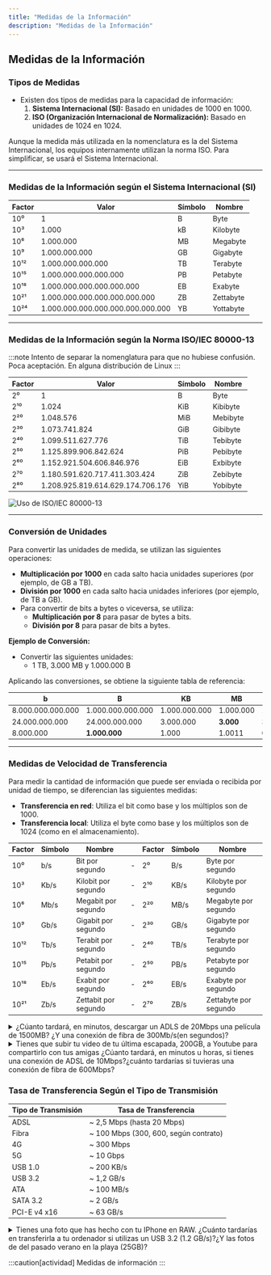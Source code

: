 ```yaml
---
title: "Medidas de la Información"
description: "Medidas de la Información"
---
```


## Medidas de la Información

### **Tipos de Medidas**
- Existen dos tipos de medidas para la capacidad de información:
  1. **Sistema Internacional (SI):** Basado en unidades de 1000 en 1000.
  2. **ISO (Organización Internacional de Normalización):** Basado en unidades de 1024 en 1024.

Aunque la medida más utilizada en la nomenclatura es la del Sistema Internacional, los equipos internamente utilizan la norma ISO. Para simplificar, se usará el Sistema Internacional.

---

### **Medidas de la Información según el Sistema Internacional (SI)**

| Factor          | Valor                 | Símbolo | Nombre    |
|-----------------|-----------------------|---------|-----------|
| 10⁰             | 1                     | B       | Byte      |
| 10³             | 1.000                 | kB      | Kilobyte  |
| 10⁶             | 1.000.000             | MB      | Megabyte  |
| 10⁹             | 1.000.000.000         | GB      | Gigabyte  |
| 10¹²            | 1.000.000.000.000     | TB      | Terabyte  |
| 10¹⁵            | 1.000.000.000.000.000 | PB      | Petabyte  |
| 10¹⁸            | 1.000.000.000.000.000.000 | EB   | Exabyte   |
| 10²¹            | 1.000.000.000.000.000.000.000 | ZB   | Zettabyte |
| 10²⁴            | 1.000.000.000.000.000.000.000.000 | YB | Yottabyte |

---

### **Medidas de la Información según la Norma ISO/IEC 80000-13**

:::note
Intento de separar la nomenglatura para que no hubiese confusión. Poca aceptación. En alguna distribución de Linux
:::

| Factor          | Valor                 | Símbolo | Nombre      |
|-----------------|-----------------------|---------|-------------|
| 2⁰              | 1                     | B       | Byte        |
| 2¹⁰             | 1.024                 | KiB     | Kibibyte    |
| 2²⁰             | 1.048.576             | MiB     | Mebibyte    |
| 2³⁰             | 1.073.741.824         | GiB     | Gibibyte    |
| 2⁴⁰             | 1.099.511.627.776     | TiB     | Tebibyte    |
| 2⁵⁰             | 1.125.899.906.842.624 | PiB     | Pebibyte    |
| 2⁶⁰             | 1.152.921.504.606.846.976 | EiB | Exbibyte    |
| 2⁷⁰             | 1.180.591.620.717.411.303.424 | ZiB | Zebibyte    |
| 2⁸⁰             | 1.208.925.819.614.629.174.706.176 | YiB | Yobibyte    |

![Uso de ISO/IEC 80000-13](https://www.linuxcompatible.org/data/publish/180/00a9a8429db7579eb6ce6a671871e1d01afc97/dc77f1c0673ee535a0a6ce860e0786b4b782cf88.jpg)

---

### **Conversión de Unidades**
Para convertir las unidades de medida, se utilizan las siguientes operaciones:
- **Multiplicación por 1000** en cada salto hacia unidades superiores (por ejemplo, de GB a TB).
- **División por 1000** en cada salto hacia unidades inferiores (por ejemplo, de TB a GB).
- Para convertir de bits a bytes o viceversa, se utiliza:
  - **Multiplicación por 8** para pasar de bytes a bits.
  - **División por 8** para pasar de bits a bytes.

**Ejemplo de Conversión:**
- Convertir las siguientes unidades:
  - 1 TB, 3.000 MB y 1.000.000 B

Aplicando las conversiones, se obtiene la siguiente tabla de referencia:

| b              | B    | KB  | MB  | GB  | TB  |
|---------------|------|-----|-----|-----|-----|
| 8.000.000.000.000 | 1.000.000.000.000 | 1.000.000.000 | 1.000.000 | 1.000 | **1** |
| 24.000.000.000       | 24.000.000.000    | 3.000.000     | **3.000**     | 3 | 0,0033 |
| 8.000.000            | **1.000.000**     | 1.000         | 1.0011    | 0.001 | 0     |


---


### **Medidas de Velocidad de Transferencia**
Para medir la cantidad de información que puede ser enviada o recibida por unidad de tiempo, se diferencian las siguientes medidas:

- **Transferencia en red**: Utiliza el bit como base y los múltiplos son de 1000.
- **Transferencia local**: Utiliza el byte como base y los múltiplos son de 1024 (como en el almacenamiento).


| Factor | Símbolo | Nombre               |   | Factor | Símbolo | Nombre                |
| ------ | ------- | -------------------- | - | ------ | ------- | --------------------- |
| 10⁰    | b/s     | Bit por segundo      | - | 2⁰     | B/s     | Byte por segundo      |
| 10³    | Kb/s    | Kilobit por segundo  | - | 2¹⁰    | KB/s    | Kilobyte por segundo  |
| 10⁶    | Mb/s    | Megabit por segundo  | - | 2²⁰    | MB/s    | Megabyte por segundo  |
| 10⁹    | Gb/s    | Gigabit por segundo  | - | 2³⁰    | GB/s    | Gigabyte por segundo  |
| 10¹²   | Tb/s    | Terabit por segundo  | - | 2⁴⁰    | TB/s    | Terabyte por segundo  |
| 10¹⁵   | Pb/s    | Petabit por segundo  | - | 2⁵⁰    | PB/s    | Petabyte por segundo  |
| 10¹⁸   | Eb/s    | Exabit por segundo   | - | 2⁶⁰    | EB/s    | Exabyte por segundo   |
| 10²¹   | Zb/s    | Zettabit por segundo | - | 2⁷⁰    | ZB/s    | Zettabyte por segundo |

<details>
<summary>¿Cúanto tardará, en minutos, descargar un ADLS de 20Mbps una película de 1500MB? ¿Y una conexión de fibra de 300Mb/s(en segundos)?</summary>

![adsl_fibra](../../../assets/ut1/ut111_adsl_fibra.png)

</details>

<details>
<summary>Tienes que subir tu video de tu última escapada, 200GB, a Youtube para compartirlo con tus amigas ¿Cúanto tardará, en minutos u horas, si tienes una conexión de ADSL de 10Mbps?¿cuánto tardarías si tuvieras una conexión de fibra de 600Mbps?</summary>

![cloud backup](../../../assets/ut1/ut111_backup_nube.png)

</details>


### **Tasa de Transferencia Según el Tipo de Transmisión**

| Tipo de Transmisión | Tasa de Transferencia   |
|---------------------|------------------------|
| ADSL                | ~ 2,5 Mbps (hasta 20 Mbps) |
| Fibra               | ~ 100 Mbps (300, 600, según contrato) |
| 4G                  | ~ 300 Mbps             |
| 5G                  | ~ 10 Gbps              |
| USB 1.0             | ~ 200 KB/s             |
| USB 3.2             | ~ 1,2 GB/s             |
| ATA                 | ~ 100 MB/s             |
| SATA 3.2            | ~ 2 GB/s               |
| PCI-E v4 x16        | ~ 63 GB/s              |

<details>
<summary>Tienes una foto que has hecho con tu IPhone en RAW. ¿Cuánto tardarías en transferirla a tu ordenador si utilizas un USB 3.2 (1.2 GB/s)?¿Y las fotos de del pasado verano en la playa (25GB)?</summary>

![usb3.2](../../../assets/ut1/ut111_usb.png)

</details>



:::caution[actividad]
Medidas de información
:::